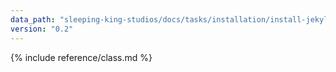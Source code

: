 ```yaml
---
data_path: "sleeping-king-studios/docs/tasks/installation/install-jekyll"
version: "0.2"
---
```


{% include reference/class.md %}
